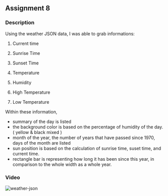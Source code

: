 ## Assignment 8

### Description

Using the weather JSON data, I was able to grab informations:

1. Current time

2. Sunrise Time

3. Sunset Time

4. Temperature

5. Humidity

6. High Temperature

7. Low Temperature


Within these information,

- summary of the day is listed
- the background color is based on the percentage of humidity of the day. ( yellow & black mixed )
- month of the year, the number of years that have passed since 1970, days of the month are listed
- sun position is based on the calculation of sunrise time, suset time, and current time.
- rectangle bar is representing how long it has been since this year, in comparison to the whole width as a whole year. 

### Video
![weather-json](./video/week8-hw-weather-json.gif)

